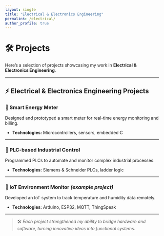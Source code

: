 ```yaml
---
layout: single
title: "Electrical & Electronics Engineering"
permalink: /electrical/
author_profile: true
---
```


# 🛠 Projects

Here’s a selection of projects showcasing my work in **Electrical & Electronics Engineering**.

---

## ⚡ Electrical & Electronics Engineering Projects

### 📌 Smart Energy Meter
Designed and prototyped a smart meter for real-time energy monitoring and billing.
- **Technologies:** Microcontrollers, sensors, embedded C

---

### 📌 PLC-based Industrial Control
Programmed PLCs to automate and monitor complex industrial processes.
- **Technologies:** Siemens & Schneider PLCs, ladder logic

---

### 📌 IoT Environment Monitor *(example project)*
Developed an IoT system to track temperature and humidity data remotely.
- **Technologies:** Arduino, ESP32, MQTT, ThingSpeak

---

> 🛠 *Each project strengthened my ability to bridge hardware and software, turning innovative ideas into functional systems.*
